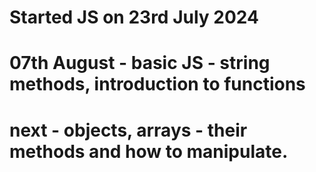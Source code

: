 # Started JS on 23rd July 2024

# 07th August - basic JS - string methods, introduction to functions

# next - objects, arrays - their methods and how to manipulate.
